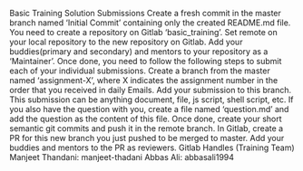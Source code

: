 Basic Training Solution Submissions
Create a fresh commit in the master branch named ‘Initial Commit’ containing only the created README.md file.
You need to create a repository on Gitlab ‘basic_training’.
Set remote on your local repository to the new repository on Gitlab.
Add your buddies(primary and secondary) and mentors to your repository as a ‘Maintainer’.
Once done, you need to follow the following steps to submit each of your individual submissions.
Create a branch from the master named ‘assignment-X’, where X indicates the assignment number in the order that you received in daily Emails.
Add your submission to this branch. This submission can be anything document, file, js script, shell script, etc.
If you also have the question with you, create a file named ‘question.md’ and add the question as the content of this file.
Once done, create your short semantic git commits and push it in the remote branch.
In Gitlab, create a PR for this new branch you just pushed to be merged to master.
Add your buddies and mentors to the PR as reviewers.
	Gitlab Handles (Training Team)
Manjeet Thandani: manjeet-thadani
Abbas Ali: abbasali1994


